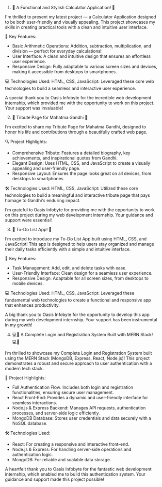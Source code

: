 1. 🧮 A Functional and Stylish Calculator Application! 🧮

I'm thrilled to present my latest project — a Calculator Application designed to be both user-friendly and visually appealing. This project showcases my skills in creating practical tools with a clean and intuitive user interface.

🔑 Key Features:

* Basic Arithmetic Operations: Addition, subtraction, multiplication, and division — perfect for everyday calculations!
* User Interface: A clean and intuitive design that ensures an effortless user experience.
* Responsive Design: Fully adaptable to various screen sizes and devices, making it accessible from desktops to smartphones.

💻 Technologies Used: 
HTML, CSS, JavaScript: Leveraged these core web technologies to build a seamless and interactive user experience.

A special thank you to Oasis Infobyte for the incredible web development internship, which provided me with the opportunity to work on this project. Your support was invaluable!

2. 🌟 Tribute Page for Mahatma Gandhi 🌟

I’m excited to share my Tribute Page for Mahatma Gandhi, designed to honor his life and contributions through a beautifully crafted web page.

🔍 Project Highlights:

* Comprehensive Tribute: Features a detailed biography, key achievements, and inspirational quotes from Gandhi.
* Elegant Design: Uses HTML, CSS, and JavaScript to create a visually appealing and user-friendly page.
* Responsive Layout: Ensures the page looks great on all devices, from desktops to smartphones.

🛠️ Technologies Used:
HTML, CSS, JavaScript: Utilized these core technologies to build a meaningful and interactive tribute page that pays homage to Gandhi's enduring impact.

I’m grateful to Oasis Infobyte for providing me with the opportunity to work on this project during my web development internship. Your guidance and support were essential!

3. 📝 To-Do List App! 📝

I’m excited to introduce my To-Do List App built using HTML, CSS, and JavaScript! This app is designed to help users stay organized and manage their daily tasks efficiently with a simple and intuitive interface.

🔑 Key Features:

* Task Management: Add, edit, and delete tasks with ease.
* User-Friendly Interface: Clean design for a seamless user experience.
* Responsive Design: Adaptable for all screen sizes, from desktops to mobile devices.

💻 Technologies Used: 
HTML, CSS, JavaScript: Leveraged these fundamental web technologies to create a functional and responsive app that enhances productivity.

A big thank you to Oasis Infobyte for the opportunity to develop this app during my web development internship. Your support has been instrumental in my growth!

4. 💻🔐 A Complete Login and Registration System Built with MERN Stack! 💻🔐

I’m thrilled to showcase my Complete Login and Registration System built using the MERN Stack (MongoDB, Express, React, Node.js)! This project demonstrates a robust and secure approach to user authentication with a modern tech stack.

🌟 Project Highlights:

* Full Authentication Flow: Includes both login and registration functionalities, ensuring secure user management.
* React Front-End: Provides a dynamic and user-friendly interface for seamless interactions.
* Node.js & Express Backend: Manages API requests, authentication processes, and server-side logic efficiently.
* MongoDB Database: Stores user credentials and data securely with a NoSQL database.

🛠️ Technologies Used:

* React: For creating a responsive and interactive front-end.
* Node.js & Express: For handling server-side operations and authentication logic.
* MongoDB: For reliable and scalable data storage.

A heartfelt thank you to Oasis Infobyte for the fantastic web development internship, which enabled me to build this authentication system. Your guidance and support made this project possible!
